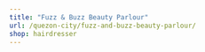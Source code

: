 ```yaml
---
title: "Fuzz & Buzz Beauty Parlour"
url: /quezon-city/fuzz-and-buzz-beauty-parlour/
shop: hairdresser
---
```

